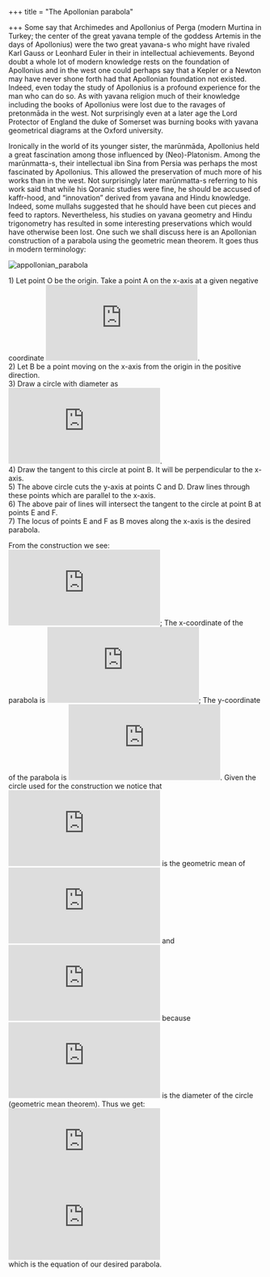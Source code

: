 +++
title = "The Apollonian parabola"

+++
Some say that Archimedes and Apollonius of Perga (modern Murtina in
Turkey; the center of the great yavana temple of the goddess Artemis in
the days of Apollonius) were the two great yavana-s who might have
rivaled Karl Gauss or Leonhard Euler in their in intellectual
achievements. Beyond doubt a whole lot of modern knowledge rests on the
foundation of Apollonius and in the west one could perhaps say that a
Kepler or a Newton may have never shone forth had that Apollonian
foundation not existed. Indeed, even today the study of Apollonius is a
profound experience for the man who can do so. As with yavana religion
much of their knowledge including the books of Apollonius were lost due
to the ravages of pretonmāda in the west. Not surprisingly even at a
later age the Lord Protector of England the duke of Somerset was burning
books with yavana geometrical diagrams at the Oxford university.

Ironically in the world of its younger sister, the marūnmāda, Apollonius
held a great fascination among those influenced by (Neo)-Platonism.
Among the marūnmatta-s, their intellectual ibn Sina from Persia was
perhaps the most fascinated by Apollonius. This allowed the preservation
of much more of his works than in the west. Not surprisingly later
marūnmatta-s referring to his work said that while his Qoranic studies
were fine, he should be accused of kaffr-hood, and “innovation” derived
from yavana and Hindu knowledge. Indeed, some mullahs suggested that he
should have been cut pieces and feed to raptors. Nevertheless, his
studies on yavana geometry and Hindu trigonometry has resulted in some
interesting preservations which would have otherwise been lost. One such
we shall discuss here is an Apollonian construction of a parabola using
the geometric mean theorem. It goes thus in modern terminology:

![appollonian\_parabola](https://manasataramgini.files.wordpress.com/2016/09/appollonian_parabola1.png?w=640&h=457)

1\) Let point O be the origin. Take a point A on the x-axis at a given
negative coordinate
![(-a,0)](https://s0.wp.com/latex.php?latex=%28-a%2C0%29&bg=ffffff&fg=333333&s=0
"(-a,0)").  
2\) Let B be a point moving on the x-axis from the origin in the
positive direction.  
3\) Draw a circle with diameter as
![\\overline{AB}](https://s0.wp.com/latex.php?latex=%5Coverline%7BAB%7D&bg=ffffff&fg=333333&s=0
"\\overline{AB}").  
4\) Draw the tangent to this circle at point B. It will be perpendicular
to the x-axis.  
5\) The above circle cuts the y-axis at points C and D. Draw lines
through these points which are parallel to the x-axis.  
6\) The above pair of lines will intersect the tangent to the circle at
point B at points E and F.  
7\) The locus of points E and F as B moves along the x-axis is the
desired parabola.

From the construction we see:  
![\\overline{OA}=a](https://s0.wp.com/latex.php?latex=%5Coverline%7BOA%7D%3Da&bg=ffffff&fg=333333&s=0
"\\overline{OA}=a"); The x-coordinate of the parabola is
![\\overline{OB}=x](https://s0.wp.com/latex.php?latex=%5Coverline%7BOB%7D%3Dx&bg=ffffff&fg=333333&s=0
"\\overline{OB}=x"); The y-coordinate of the parabola is
![\\overline{OC}=\\overline{OD}=y](https://s0.wp.com/latex.php?latex=%5Coverline%7BOC%7D%3D%5Coverline%7BOD%7D%3Dy&bg=ffffff&fg=333333&s=0
"\\overline{OC}=\\overline{OD}=y"). Given the circle used for the
construction we notice that
![\\overline{OC}=\\overline{OD}](https://s0.wp.com/latex.php?latex=%5Coverline%7BOC%7D%3D%5Coverline%7BOD%7D&bg=ffffff&fg=333333&s=0
"\\overline{OC}=\\overline{OD}") is the geometric mean of
![\\overline{OA}](https://s0.wp.com/latex.php?latex=%5Coverline%7BOA%7D&bg=ffffff&fg=333333&s=0
"\\overline{OA}") and
![\\overline{OB}](https://s0.wp.com/latex.php?latex=%5Coverline%7BOB%7D&bg=ffffff&fg=333333&s=0
"\\overline{OB}") because
![\\overline{AB}](https://s0.wp.com/latex.php?latex=%5Coverline%7BAB%7D&bg=ffffff&fg=333333&s=0
"\\overline{AB}") is the diameter of the circle (geometric mean
theorem). Thus we get:  
![y=\\sqrt{ax}](https://s0.wp.com/latex.php?latex=y%3D%5Csqrt%7Bax%7D&bg=ffffff&fg=333333&s=0
"y=\\sqrt{ax}")  
![\\therefore
y^2=ax](https://s0.wp.com/latex.php?latex=%5Ctherefore+y%5E2%3Dax&bg=ffffff&fg=333333&s=0
"\\therefore y^2=ax")  
which is the equation of our desired parabola.
